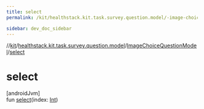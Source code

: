 ```yaml
---
title: select
permalink: /kit/healthstack.kit.task.survey.question.model/-image-choice-question-model/select.html

sidebar: dev_doc_sidebar
---
```

//[kit](../../../index.html)/[healthstack.kit.task.survey.question.model](../index.html)/[ImageChoiceQuestionModel](index.html)/[select](select.html)



# select



[androidJvm]\
fun [select](select.html)(index: [Int](https://kotlinlang.org/api/latest/jvm/stdlib/kotlin/-int/index.html))




